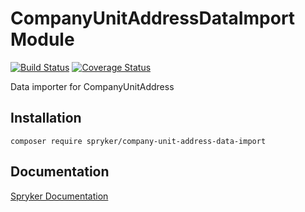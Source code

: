# CompanyUnitAddressDataImport Module
[![Build Status](https://travis-ci.org/spryker/company-unit-address-data-import.svg)](https://travis-ci.org/spryker/company-unit-address-data-import)
[![Coverage Status](https://coveralls.io/repos/github/spryker/company-unit-address-data-import/badge.svg)](https://coveralls.io/github/spryker/company-unit-address-data-import)

Data importer for CompanyUnitAddress

## Installation

```
composer require spryker/company-unit-address-data-import
```

## Documentation

[Spryker Documentation](https://academy.spryker.com/developing_with_spryker/module_guide/modules.html)

